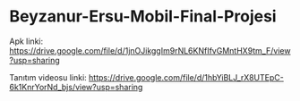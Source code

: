 # Beyzanur-Ersu-Mobil-Final-Projesi

Apk linki:
https://drive.google.com/file/d/1jnOJikggIm9rNL6KNfIfvGMntHX9tm_F/view?usp=sharing

Tanıtım videosu linki:
https://drive.google.com/file/d/1hbYiBLJ_rX8UTEpC-6k1KnrYorNd_bjs/view?usp=sharing
